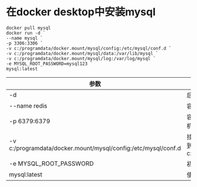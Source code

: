 # 在docker desktop中安装mysql
``` Shell
docker pull mysql
docker run -d `
--name mysql `
-p 3306:3306 `
-v c:/programdata/docker.mount/mysql/config:/etc/mysql/conf.d `
-v c:/programdata/docker.mount/mysql/data:/var/lib/mysql `
-v c:/programdata/docker.mount/mysql/log:/var/log/mysql `
-e MYSQL_ROOT_PASSWORD=mysql123 `
mysql:latest
```

|参数|说明|
|-|-|
|-d|后台模式启动mysql
|--name redis|容器名字为redis
|-p 6379:6379|容器mysql端口3306映射宿主主机3306
|-v c:/programdata/docker.mount/mysql/config:/etc/mysql/conf.d|挂载路径,将右边容器内部路径挂载到本地c:/programdata/docker.mount/...
|-e MYSQL_ROOT_PASSWORD|初始化root用户的密码
|mysql:latest|使用镜像:mysql:latest
